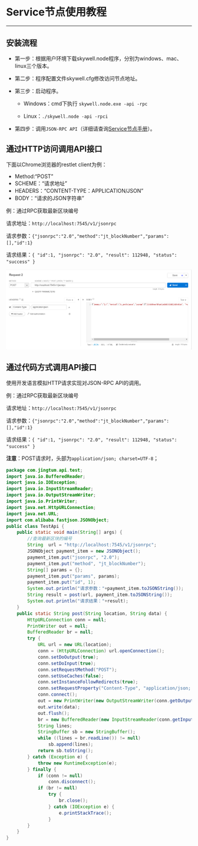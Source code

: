 # Service节点使用教程

***

## 安装流程

- 第一步：根据用户环境下载skywell.node程序，分别为windows、mac、linux三个版本。

- 第二步：程序配置文件skywell.cfg修改访问节点地址。

- 第三步：启动程序。

  - Windows：cmd下执行 `skywell.node.exe -api -rpc`

  - Linux：`./skywell.node -api -rpci`

- 第四步：调用`JSON-RPC API`（详细请查询[Service节点手册](http://www.swtcdocs.org/zh_CN/latest/reference/servicenode/)）。

## 通过HTTP访问调用API接口

下面以Chrome浏览器的restlet client为例：

  - Method:“POST”
  - SCHEME：“请求地址”
  - HEADERS：“CONTENT-TYPE：APPLICATION/JSON”
  - BODY：“请求的JSON字符串”
  
例：通过RPC获取最新区块编号

请求地址：`http://localhost:7545/v1/jsonrpc`

请求参数：`{"jsonrpc":"2.0","method":"jt_blockNumber","params":[],"id":1}`

请求结果：`{ "id":1, "jsonrpc": "2.0", "result": 112948, "status": "success" }`

![avatar](./pic/post.png) 

## 通过代码方式调用API接口

使用开发语言模拟HTTP请求实现对JSON-RPC API的调用。

例：通过RPC获取最新区块编号

请求地址：`http://localhost:7545/v1/jsonrpc`

请求参数：`{"jsonrpc":"2.0","method":"jt_blockNumber","params":[],"id":1}`

请求结果：`{ "id":1, "jsonrpc": "2.0", "result": 112948, "status": "success" }`

**注意**：POST请求时，头部为`application/json; charset=UTF-8`；

```java
package com.jingtum.api.test;
import java.io.BufferedReader;
import java.io.IOException;
import java.io.InputStreamReader;
import java.io.OutputStreamWriter;
import java.io.PrintWriter;
import java.net.HttpURLConnection;
import java.net.URL;
import com.alibaba.fastjson.JSONObject;
public class TestApi {
	public static void main(String[] args) {
		//查询最新区块的编号
		String  url = "http://localhost:7545/v1/jsonrpc";
		JSONObject payment_item = new JSONObject();
		payment_item.put("jsonrpc", "2.0");
		payment_item.put("method", "jt_blockNumber");
		String[] params = {};
		payment_item.put("params", params);
		payment_item.put("id", 1);
		System.out.println("请求参数："+payment_item.toJSONString());
		String result = post(url, payment_item.toJSONString());
		System.out.println("请求结果："+result);
	}
	public static String post(String location, String data) {
		HttpURLConnection conn = null;
		PrintWriter out = null;
		BufferedReader br = null;
		try {
			URL url = new URL(location);
			conn = (HttpURLConnection) url.openConnection();
			conn.setDoOutput(true);
			conn.setDoInput(true);
			conn.setRequestMethod("POST");
			conn.setUseCaches(false);
			conn.setInstanceFollowRedirects(true);
			conn.setRequestProperty("Content-Type", "application/json; charset=UTF-8");
			conn.connect();
			out = new PrintWriter(new OutputStreamWriter(conn.getOutputStream(), "UTF-8"));
			out.write(data);
			out.flush();
			br = new BufferedReader(new InputStreamReader(conn.getInputStream(), "UTF-8"));
			String lines;
			StringBuffer sb = new StringBuffer();
			while ((lines = br.readLine()) != null)
				sb.append(lines);
			return sb.toString();
		} catch (Exception e) {
			throw new RuntimeException(e);
		} finally {
			if (conn != null)
				conn.disconnect();
			if (br != null)
				try {
					br.close();
				} catch (IOException e) {
					e.printStackTrace();
				}
		}
	}
}
```